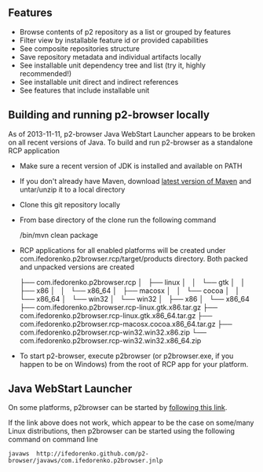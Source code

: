 ## Features

* Browse contents of p2 repository as a list or grouped by features
* Filter view by installable feature id or provided capabilities
* See composite repositories structure
* Save repository metadata and individual artifacts locally
* See installable unit dependency tree and list (try it, highly recommended!)
* See installable unit direct and indirect references
* See features that include installable unit

## Building and running p2-browser locally

As of 2013-11-11, p2-browser Java WebStart Launcher appears to be broken on all recent versions of Java. To build and 
run p2-browser as a standalone RCP application

* Make sure a recent version of JDK is installed and available on PATH
* If you don't already have Maven, download [latest version of Maven](http://maven.apache.org/download.cgi) and
  untar/unzip it to a local directory
* Clone this git repository locally
* From base directory of the clone run the following command

    <path-to-maven-install>/bin/mvn clean package

* RCP applications for all enabled platforms will be created under com.ifedorenko.p2browser.rcp/target/products directory.
  Both packed and unpacked versions are created

    ├── com.ifedorenko.p2browser.rcp
    │   ├── linux
    │   │   └── gtk
    │   │       ├── x86
    │   │       └── x86_64
    │   ├── macosx
    │   │   └── cocoa
    │   │       └── x86_64
    │   └── win32
    │       └── win32
    │           ├── x86
    │           └── x86_64
    ├── com.ifedorenko.p2browser.rcp-linux.gtk.x86.tar.gz
    ├── com.ifedorenko.p2browser.rcp-linux.gtk.x86_64.tar.gz
    ├── com.ifedorenko.p2browser.rcp-macosx.cocoa.x86_64.tar.gz
    ├── com.ifedorenko.p2browser.rcp-win32.win32.x86.zip
    └── com.ifedorenko.p2browser.rcp-win32.win32.x86_64.zip

* To start p2-browser, execute p2browser (or p2browser.exe, if you happen to be on Windows) from the root of RCP app
  for your platform.

## Java WebStart Launcher

On some platforms, p2browser can be started by [following this link](http://ifedorenko.github.com/p2-browser/javaws/com.ifedorenko.p2browser.jnlp).

If the link above does not work, which appear to be the case on some/many Linux distributions, then
p2browser can be started using the following command on command line

    javaws  http://ifedorenko.github.com/p2-browser/javaws/com.ifedorenko.p2browser.jnlp

